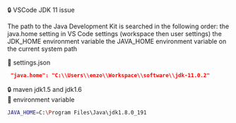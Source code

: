 :lock: VSCode JDK 11 issue  

The path to the Java Development Kit is searched in the following order:
the java.home setting in VS Code settings (workspace then user settings)
the JDK_HOME environment variable
the JAVA_HOME environment variable
on the current system path

:key: settings.json
```json
 "java.home": "C:\\Users\\enzo\\Workspace\\software\\jdk-11.0.2"
```

:lock: maven jdk1.5 and jdk1.6  
:key:  environment variable
```sh
JAVA_HOME=C:\Program Files\Java\jdk1.8.0_191  
```

